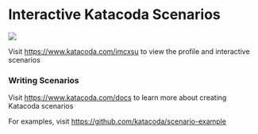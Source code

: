 # Interactive Katacoda Scenarios

[![](http://shields.katacoda.com/katacoda/imcxsu/count.svg)](https://www.katacoda.com/imcxsu "Get your profile on Katacoda.com")

Visit https://www.katacoda.com/imcxsu to view the profile and interactive scenarios

### Writing Scenarios
Visit https://www.katacoda.com/docs to learn more about creating Katacoda scenarios

For examples, visit https://github.com/katacoda/scenario-example

